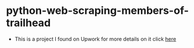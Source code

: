 # python-web-scraping-members-of-trailhead
- This is a project I found on Upwork for more details on it click <a href="https://www.upwork.com/freelancers/~01cb3c617ddbf2a8a8?p=1562511870062587904">here</a>
